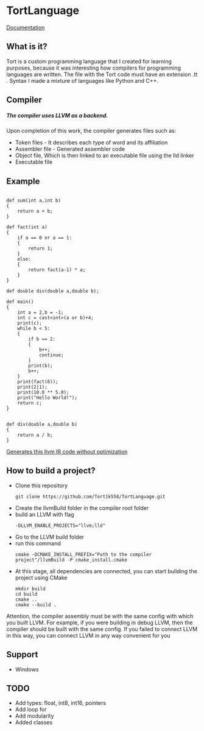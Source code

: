 # TortLanguage
[Documentation](https://tort1k558.github.io/TortLanguage/#/)
## What is it?
Tort is a custom programming language that I created for learning purposes, because it was interesting how compilers for programming languages are written. The file with the Tort code must have an extension .tt . Syntax I made a mixture of languages like Python and C++.

## Compiler
##### The compiler uses LLVM as a backend.
Upon completion of this work, the compiler generates files such as:
- Token files - It describes each type of word and its affiliation
- Assembler file - Generated assembler code
- Object file, Which is then linked to an executable file using the lld linker
- Executable file

## Example
```

def sum(int a,int b)
{
	return a + b;
}

def fact(int a)
{
	if a == 0 or a == 1:
	{
		return 1;
	}
	else:
	{
		return fact(a-1) * a;
	}
}

def double div(double a,double b);

def main()
{
    int a = 2,b = -1;
    int c = cast<int>(a or b)+4;
	print(c);
    while b < 5:
	{
        if b == 2:
        {
            b++;
            continue;
        }
		print(b);
		b++;
	}
    print(fact(6));
	print(2|1);
	print(10.0 ** 5.0);
	print("Hello World!");
    return c;
}


def div(double a,double b)
{
	return a / b;
}

```
[Generates this llvm IR code without optimization](example/build/main.ll)

## How to build a project?
- Clone this repository
    ```
    git clone https://github.com/Tort1k558/TortLanguage.git
    ```
- Create the llvmBuild folder in the compiler root folder
- build an LLVM with flag 
    ```
    -DLLVM_ENABLE_PROJECTS="llvm;lld"
    ```
- Go to the LLVM build folder
- run this command 
    ```
    cmake -DCMAKE_INSTALL_PREFIX="Path to the compiler project"/llvmBuild -P cmake_install.cmake
    ```
- At this stage, all dependencies are connected, you can start building the project using CMake
    ```
    mkdir build
    cd build
    cmake ..
    cmake --build .
    ```
Attention, the compiler assembly must be with the same config with which you built LLVM. For example, if you were building in debug LLVM, then the compiler should be built with the same config.
If you failed to connect LLVM in this way, you can connect LLVM in any way convenient for you

## Support
- Windows

## TODO
- Add types: float, int8, int16, pointers
- Add loop for 
- Add modularity
- Added classes